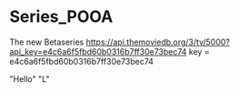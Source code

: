 # Series_POOA
The new Betaseries
https://api.themoviedb.org/3/tv/5000?api_key=e4c6a6f5fbd60b0316b7ff30e73bec74
key = e4c6a6f5fbd60b0316b7ff30e73bec74

"Hello"
"L"